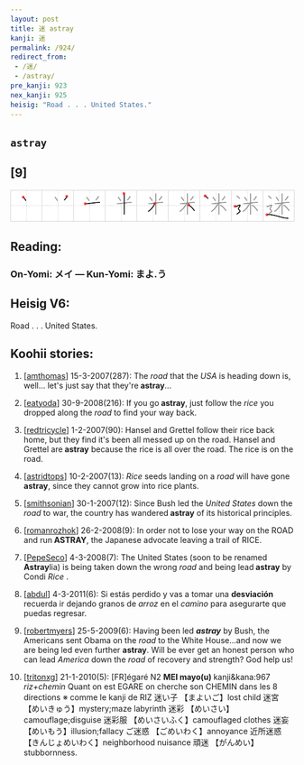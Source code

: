 ```yaml
---
layout: post
title: 迷 astray
kanji: 迷
permalink: /924/
redirect_from:
 - /迷/
 - /astray/
pre_kanji: 923
nex_kanji: 925
heisig: "Road . . . United States."
---
```


## `astray`

## [9]

<div class="stroke"><img src="../images/E8BFB7.png" /></div>

## Reading:

### On-Yomi: メイ &mdash; Kun-Yomi: まよ.う

## Heisig V6:

Road . . . United States.

## Koohii stories:

1) [<a href="http://kanji.koohii.com/profile/amthomas">amthomas</a>] 15-3-2007(287): The <em>road</em> that the <em>USA</em> is heading down is, well... let&#039;s just say that they&#039;re<strong> astray</strong>...

2) [<a href="http://kanji.koohii.com/profile/eatyoda">eatyoda</a>] 30-9-2008(216): If you go<strong> astray</strong>, just follow the <em>rice</em> you dropped along the <em>road</em> to find your way back.

3) [<a href="http://kanji.koohii.com/profile/redtricycle">redtricycle</a>] 1-2-2007(90): Hansel and Grettel follow their rice back home, but they find it&#039;s been all messed up on the road. Hansel and Grettel are<strong> astray</strong> because the rice is all over the road. The rice is on the road.

4) [<a href="http://kanji.koohii.com/profile/astridtops">astridtops</a>] 10-2-2007(13): <em>Rice</em> seeds landing on a <em>road</em> will have gone<strong> astray</strong>, since they cannot grow into rice plants.

5) [<a href="http://kanji.koohii.com/profile/smithsonian">smithsonian</a>] 30-1-2007(12): Since Bush led the <em>United States</em> down the <em>road</em> to war, the country has wandered<strong> astray</strong> of its historical principles.

6) [<a href="http://kanji.koohii.com/profile/romanrozhok">romanrozhok</a>] 26-2-2008(9): In order not to lose your way on the ROAD and run<strong> ASTRAY</strong>, the Japanese advocate leaving a trail of RICE.

7) [<a href="http://kanji.koohii.com/profile/PepeSeco">PepeSeco</a>] 4-3-2008(7): The United States (soon to be renamed<strong> Astray</strong>lia) is being taken down the wrong <em>road</em> and being lead<strong> astray</strong> by Condi <em>Rice</em> .

8) [<a href="http://kanji.koohii.com/profile/abdul">abdul</a>] 4-3-2011(6): Si estás perdido y vas a tomar una <strong>desviación</strong> recuerda ir dejando granos de <em>arroz</em> en el <em>camino</em> para asegurarte que puedas regresar.

9) [<a href="http://kanji.koohii.com/profile/robertmyers">robertmyers</a>] 25-5-2009(6): Having been led <em><strong>astray</strong></em> by Bush, the Americans sent Obama on the <em>road</em> to the White House...and now we are being led even further <strong>astray</strong>. Will be ever get an honest person who can lead <em>America</em> down the <em>road</em> of recovery and strength? God help us!

10) [<a href="http://kanji.koohii.com/profile/tritonxg">tritonxg</a>] 21-1-2010(5): [FR]égaré N2 <strong>MEI mayo(u) </strong> kanji&amp;kana:967 <em>riz+chemin </em>Quant on est EGARE on cherche son CHEMIN dans les 8 directions ※ comme le kanji de RIZ 迷い子 【まよいご】lost child 迷宮 【めいきゅう】mystery;maze labyrinth 迷彩 【めいさい】camouflage;disguise 迷彩服 【めいさいふく】camouflaged clothes 迷妄 【めいもう】illusion;fallacy ご迷惑 【ごめいわく】annoyance 近所迷惑 【きんじょめいわく】neighborhood nuisance 頑迷 【がんめい】stubbornness.
